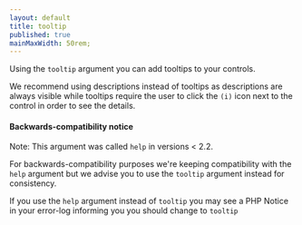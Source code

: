 ```yaml
---
layout: default
title: tooltip
published: true
mainMaxWidth: 50rem;
---
```


Using the `tooltip` argument you can add tooltips to your controls.

We recommend using descriptions instead of tooltips as descriptions are always visible while tooltips require the user to click the `(i)` icon next to the control in order to see the details.

<div class="callout warning">
	<h4>Backwards-compatibility notice</h4>
	<p>Note: This argument was called <code>help</code> in versions < 2.2.</p>
	<p>For backwards-compatibility purposes we're keeping compatibility with the <code>help</code> argument but we advise you to use the <code>tooltip</code> argument instead for consistency.</p>
	<p>If you use the <code>help</code> argument instead of <code>tooltip</code> you may see a PHP Notice in your error-log informing you you should change to <code>tooltip</code></p>
</div>
